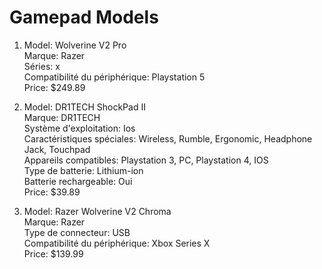 
# Gamepad Models

1. Model: Wolverine V2 Pro  
   Marque: ‎Razer  
   Séries: x  
   Compatibilité du périphérique: Playstation 5  
   Price: $249.89  

2. Model: DR1TECH ShockPad II  
   Marque: ‎‎DR1TECH  
   Système d'exploitation: ‎Ios  
   Caractéristiques spéciales: ‎Wireless, Rumble, Ergonomic, Headphone Jack, Touchpad  
   Appareils compatibles: ‎Playstation 3, PC, Playstation 4, IOS  
   Type de batterie: ‎Lithium-ion  
   Batterie rechargeable: ‎Oui  
   Price: $39.89  

3. Model: Razer Wolverine V2 Chroma  
   Marque: ‎Razer  
   Type de connecteur: ‎USB  
   Compatibilité du périphérique: Xbox Series X  
   Price: $139.99  

